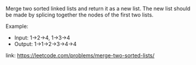 Merge two sorted linked lists and return it as a new list. The new list should be made by splicing together the nodes of the first two lists.

Example:

- Input: 1->2->4, 1->3->4
- Output: 1->1->2->3->4->4



link: https://leetcode.com/problems/merge-two-sorted-lists/
